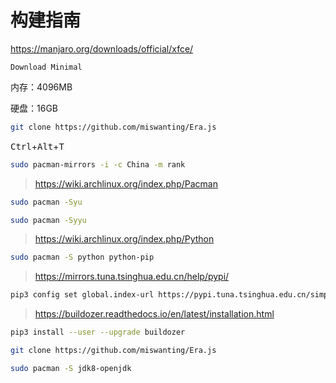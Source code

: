 # 构建指南

https://manjaro.org/downloads/official/xfce/

`Download Minimal`

内存：4096MB

硬盘：16GB



```bash
git clone https://github.com/miswanting/Era.js
```



<kbd>Ctrl</kbd>+<kbd>Alt</kbd>+<kbd>T</kbd>



``````bash
sudo pacman-mirrors -i -c China -m rank
``````



> https://wiki.archlinux.org/index.php/Pacman



```bash
sudo pacman -Syu
```



```bash
sudo pacman -Syyu
```



> https://wiki.archlinux.org/index.php/Python



```bash
sudo pacman -S python python-pip
```



> https://mirrors.tuna.tsinghua.edu.cn/help/pypi/



```bash
pip3 config set global.index-url https://pypi.tuna.tsinghua.edu.cn/simple
```



> https://buildozer.readthedocs.io/en/latest/installation.html



```bash
pip3 install --user --upgrade buildozer
```



```bash
git clone https://github.com/miswanting/Era.js
```



```bash
sudo pacman -S jdk8-openjdk
```

